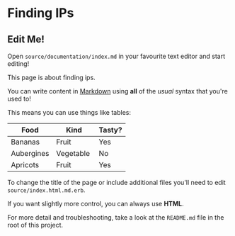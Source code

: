 # Finding IPs

## Edit Me!

Open `source/documentation/index.md` in your favourite text editor and start editing!

This page is about finding ips.

You can write content in [Markdown](https://daringfireball.net/projects/markdown/) using **all** of the _usual_ syntax that you're used to!

This means you can use things like tables:

| Food       | Kind       | Tasty? |
| ---------- | ---------- | ------ |
| Bananas    | Fruit      | Yes    |
| Aubergines | Vegetable  | No     |
| Apricots   | Fruit      | Yes    |

To change the title of the page or include additional files you'll need to edit `source/index.html.md.erb`.

If you want slightly more control, you can always use <strong>HTML</strong>.

For more detail and troubleshooting, take a look at the `README.md` file in the root of this project.
